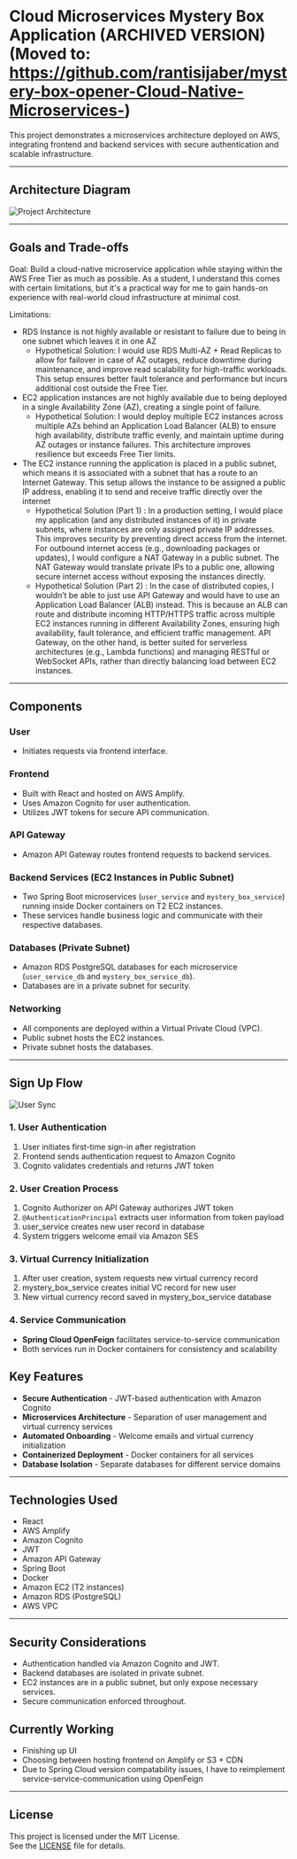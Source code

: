 # Cloud Microservices Mystery Box Application (ARCHIVED VERSION) (Moved to: https://github.com/rantisijaber/mystery-box-opener-Cloud-Native-Microservices-)

This project demonstrates a microservices architecture deployed on AWS, integrating frontend and backend services with secure authentication and scalable infrastructure.

---

## Architecture Diagram

![Project Architecture](project_arch.png)


---
## Goals and Trade-offs

Goal: Build a cloud-native microservice application while staying within the AWS Free Tier as much as possible. As a student, I understand this comes with certain limitations, but it's a practical way for me to gain hands-on experience with real-world cloud infrastructure at minimal cost.

Limitations:

- RDS Instance is not highly available or resistant to failure due to being in one subnet which leaves it in one AZ
    - Hypothetical Solution: I would use RDS Multi-AZ + Read Replicas to allow for failover in case of AZ outages, reduce downtime during maintenance, and improve read scalability for high-traffic workloads. This setup ensures better fault tolerance and performance but incurs additional cost outside the Free Tier.
- EC2 application instances are not highly available due to being deployed in a single Availability Zone (AZ), creating a single point of failure.
    - Hypothetical Solution: I would deploy multiple EC2 instances across multiple AZs behind an Application Load Balancer (ALB) to ensure high availability, distribute traffic evenly, and maintain       uptime during AZ outages or instance failures. This architecture improves resilience but exceeds Free Tier limits.
- The EC2 instance running the application is placed in a public subnet, which means it is associated with a subnet that has a route to an Internet Gateway. This setup allows the instance to be assigned a public IP address, enabling it to send and receive traffic directly over the internet
    - Hypothetical Solution (Part 1) : In a production setting, I would place my application (and any distributed instances of it) in private subnets, where instances are only assigned private IP addresses. This improves security by preventing direct access from the internet. For outbound internet access (e.g., downloading packages or updates), I would configure a NAT Gateway in a public subnet. The NAT Gateway would translate private IPs to a public one, allowing secure internet access without exposing the instances directly.
    - Hypothetical Solution (Part 2) : In the case of distributed copies, I wouldn’t be able to just use API Gateway and would have to use an Application Load Balancer (ALB) instead. This is because an ALB can route and distribute incoming HTTP/HTTPS traffic across multiple EC2 instances running in different Availability Zones, ensuring high availability, fault tolerance, and efficient traffic management. API Gateway, on the other hand, is better suited for serverless architectures (e.g., Lambda functions) and managing RESTful or WebSocket APIs, rather than directly balancing load between EC2 instances.
---

## Components

### User
- Initiates requests via frontend interface.

### Frontend
- Built with React and hosted on AWS Amplify.
- Uses Amazon Cognito for user authentication.
- Utilizes JWT tokens for secure API communication.

### API Gateway
- Amazon API Gateway routes frontend requests to backend services.

### Backend Services (EC2 Instances in Public Subnet)
- Two Spring Boot microservices (`user_service` and `mystery_box_service`) running inside Docker containers on T2 EC2 instances.
- These services handle business logic and communicate with their respective databases.

### Databases (Private Subnet)
- Amazon RDS PostgreSQL databases for each microservice (`user_service_db` and `mystery_box_service_db`).
- Databases are in a private subnet for security.

### Networking
- All components are deployed within a Virtual Private Cloud (VPC).
- Public subnet hosts the EC2 instances.
- Private subnet hosts the databases.

---

## Sign Up Flow

![User Sync](user_sync.png)

### 1. User Authentication
1. User initiates first-time sign-in after registration
2. Frontend sends authentication request to Amazon Cognito
3. Cognito validates credentials and returns JWT token

### 2. User Creation Process
1. Cognito Authorizer on API Gateway authorizes JWT token
2. `@AuthenticationPrincipal` extracts user information from token payload
3. user_service creates new user record in database
4. System triggers welcome email via Amazon SES

### 3. Virtual Currency Initialization
1. After user creation, system requests new virtual currency record
2. mystery_box_service creates initial VC record for new user
3. New virtual currency record saved in mystery_box_service database

### 4. Service Communication
- **Spring Cloud OpenFeign** facilitates service-to-service communication
- Both services run in Docker containers for consistency and scalability

## Key Features

- **Secure Authentication** - JWT-based authentication with Amazon Cognito
- **Microservices Architecture** - Separation of user management and virtual currency services
- **Automated Onboarding** - Welcome emails and virtual currency initialization
- **Containerized Deployment** - Docker containers for all services
- **Database Isolation** - Separate databases for different service domains



---

## Technologies Used

- React
- AWS Amplify
- Amazon Cognito
- JWT
- Amazon API Gateway
- Spring Boot
- Docker
- Amazon EC2 (T2 instances)
- Amazon RDS (PostgreSQL)
- AWS VPC

---

## Security Considerations

- Authentication handled via Amazon Cognito and JWT.
- Backend databases are isolated in private subnet.
- EC2 instances are in a public subnet, but only expose necessary services.
- Secure communication enforced throughout.


## Currently Working

- Finishing up UI
- Choosing between hosting frontend on Amplify or S3 + CDN
- Due to Spring Cloud version compatability issues, I have to reimplement service-service-communication using OpenFeign



---

## License

This project is licensed under the MIT License.  
See the [LICENSE](LICENSE) file for details.

